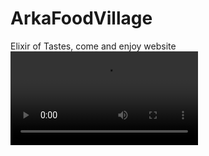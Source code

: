 # ArkaFoodVillage
Elixir of Tastes, come and enjoy website
<video src="https://www.youtube.com/embed/rJwaZAzcGHM"></video>
 
